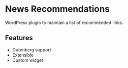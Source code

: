 # News Recommendations

WordPress plugin to maintain a list of recommended links.

## Features

* Gutenberg support
* Extensible
* Custom widget
